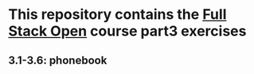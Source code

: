 # This repository contains the [Full Stack Open](https://fullstackopen.com/) course part3 exercises

## 3.1-3.6: phonebook
